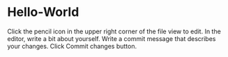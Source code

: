 # Hello-World

Click the  pencil icon in the upper right corner of the file view to edit.
In the editor, write a bit about yourself.
Write a commit message that describes your changes.
Click Commit changes button.
